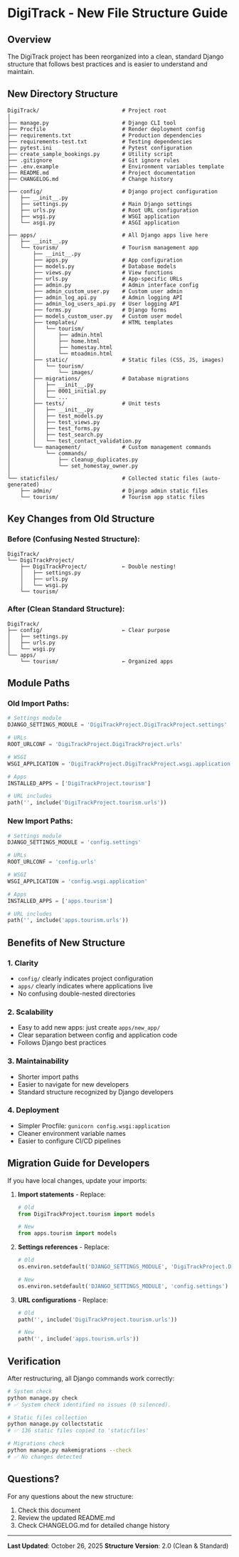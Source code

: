 # DigiTrack - New File Structure Guide

## Overview

The DigiTrack project has been reorganized into a clean, standard Django structure that follows best practices and is easier to understand and maintain.

## New Directory Structure

```
DigiTrack/                          # Project root
│
├── manage.py                       # Django CLI tool
├── Procfile                        # Render deployment config
├── requirements.txt                # Production dependencies
├── requirements-test.txt           # Testing dependencies
├── pytest.ini                      # Pytest configuration
├── create_sample_bookings.py       # Utility script
├── .gitignore                      # Git ignore rules
├── .env.example                    # Environment variables template
├── README.md                       # Project documentation
├── CHANGELOG.md                    # Change history
│
├── config/                         # Django project configuration
│   ├── __init__.py
│   ├── settings.py                 # Main Django settings
│   ├── urls.py                     # Root URL configuration
│   ├── wsgi.py                     # WSGI application
│   └── asgi.py                     # ASGI application
│
├── apps/                           # All Django apps live here
│   ├── __init__.py
│   └── tourism/                    # Tourism management app
│       ├── __init__.py
│       ├── apps.py                 # App configuration
│       ├── models.py               # Database models
│       ├── views.py                # View functions
│       ├── urls.py                 # App-specific URLs
│       ├── admin.py                # Admin interface config
│       ├── admin_custom_user.py    # Custom user admin
│       ├── admin_log_api.py        # Admin logging API
│       ├── admin_log_users_api.py  # User logging API
│       ├── forms.py                # Django forms
│       ├── models_custom_user.py   # Custom user model
│       ├── templates/              # HTML templates
│       │   └── tourism/
│       │       ├── admin.html
│       │       ├── home.html
│       │       ├── homestay.html
│       │       └── mtoadmin.html
│       ├── static/                 # Static files (CSS, JS, images)
│       │   └── tourism/
│       │       └── images/
│       ├── migrations/             # Database migrations
│       │   ├── __init__.py
│       │   ├── 0001_initial.py
│       │   └── ...
│       ├── tests/                  # Unit tests
│       │   ├── __init__.py
│       │   ├── test_models.py
│       │   ├── test_views.py
│       │   ├── test_forms.py
│       │   ├── test_search.py
│       │   └── test_contact_validation.py
│       └── management/             # Custom management commands
│           └── commands/
│               ├── cleanup_duplicates.py
│               └── set_homestay_owner.py
│
└── staticfiles/                    # Collected static files (auto-generated)
    ├── admin/                      # Django admin static files
    └── tourism/                    # Tourism app static files
```

## Key Changes from Old Structure

### Before (Confusing Nested Structure):
```
DigiTrack/
└── DigiTrackProject/
    ├── DigiTrackProject/           ← Double nesting!
    │   ├── settings.py
    │   ├── urls.py
    │   └── wsgi.py
    └── tourism/
```

### After (Clean Standard Structure):
```
DigiTrack/
├── config/                         ← Clear purpose
│   ├── settings.py
│   ├── urls.py
│   └── wsgi.py
└── apps/
    └── tourism/                    ← Organized apps
```

## Module Paths

### Old Import Paths:
```python
# Settings module
DJANGO_SETTINGS_MODULE = 'DigiTrackProject.DigiTrackProject.settings'

# URLs
ROOT_URLCONF = 'DigiTrackProject.DigiTrackProject.urls'

# WSGI
WSGI_APPLICATION = 'DigiTrackProject.DigiTrackProject.wsgi.application'

# Apps
INSTALLED_APPS = ['DigiTrackProject.tourism']

# URL includes
path('', include('DigiTrackProject.tourism.urls'))
```

### New Import Paths:
```python
# Settings module
DJANGO_SETTINGS_MODULE = 'config.settings'

# URLs
ROOT_URLCONF = 'config.urls'

# WSGI
WSGI_APPLICATION = 'config.wsgi.application'

# Apps
INSTALLED_APPS = ['apps.tourism']

# URL includes
path('', include('apps.tourism.urls'))
```

## Benefits of New Structure

### 1. **Clarity**
- `config/` clearly indicates project configuration
- `apps/` clearly indicates where applications live
- No confusing double-nested directories

### 2. **Scalability**
- Easy to add new apps: just create `apps/new_app/`
- Clear separation between config and application code
- Follows Django best practices

### 3. **Maintainability**
- Shorter import paths
- Easier to navigate for new developers
- Standard structure recognized by Django developers

### 4. **Deployment**
- Simpler Procfile: `gunicorn config.wsgi:application`
- Cleaner environment variable names
- Easier to configure CI/CD pipelines

## Migration Guide for Developers

If you have local changes, update your imports:

1. **Import statements** - Replace:
   ```python
   # Old
   from DigiTrackProject.tourism import models
   
   # New
   from apps.tourism import models
   ```

2. **Settings references** - Replace:
   ```python
   # Old
   os.environ.setdefault('DJANGO_SETTINGS_MODULE', 'DigiTrackProject.DigiTrackProject.settings')
   
   # New
   os.environ.setdefault('DJANGO_SETTINGS_MODULE', 'config.settings')
   ```

3. **URL configurations** - Replace:
   ```python
   # Old
   path('', include('DigiTrackProject.tourism.urls'))
   
   # New
   path('', include('apps.tourism.urls'))
   ```

## Verification

After restructuring, all Django commands work correctly:

```bash
# System check
python manage.py check
# ✅ System check identified no issues (0 silenced).

# Static files collection
python manage.py collectstatic
# ✅ 136 static files copied to 'staticfiles'

# Migrations check
python manage.py makemigrations --check
# ✅ No changes detected
```

## Questions?

For any questions about the new structure:
1. Check this document
2. Review the updated README.md
3. Check CHANGELOG.md for detailed change history

---

**Last Updated**: October 26, 2025
**Structure Version**: 2.0 (Clean & Standard)

